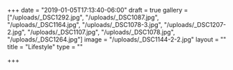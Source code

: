 +++
date = "2019-01-05T17:13:40-06:00"
draft = true
gallery = ["/uploads/_DSC1292.jpg", "/uploads/_DSC1087.jpg", "/uploads/_DSC1164.jpg", "/uploads/_DSC1078-3.jpg", "/uploads/_DSC1207-2.jpg", "/uploads/_DSC1107.jpg", "/uploads/_DSC1078.jpg", "/uploads/_DSC1264.jpg"]
image = "/uploads/_DSC1144-2-2.jpg"
layout = ""
title = "Lifestyle"
type = ""

+++
